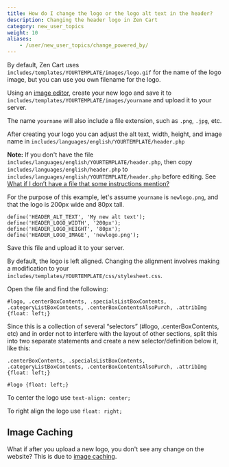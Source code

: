 ```yaml
---
title: How do I change the logo or the logo alt text in the header?
description: Changing the header logo in Zen Cart 
category: new_user_topics
weight: 10
aliases: 
    - /user/new_user_topics/change_powered_by/
---
```


By default, Zen Cart uses `includes/templates/YOURTEMPLATE/images/logo.gif` 
for the name of the logo image, but you can use you own filename for the logo.

Using an [image editor](/user/first_steps/useful_tools/#graphics-editors), create your new logo and save it to `includes/templates/YOURTEMPLATE/images/yourname` and upload it to your server.

The name `yourname` will also include a file extension, such as `.png`, `.jpg`, etc. 

After creating your logo you can adjust the alt text, width, height, and image name in `includes/languages/english/YOURTEMPLATE/header.php`

**Note:** If you don't have the file `includes/languages/english/YOURTEMPLATE/header.php`, then copy `includes/languages/english/header.php` to `includes/languages/english/YOURTEMPLATE/header.php` before editing.  See [What if I don’t have a file that some instructions mention?](/user/new_user_topics/no_such_file/)

For the purpose of this example, let's assume `yourname` is `newlogo.png`, and that the logo is 200px wide and 80px tall.

```
define('HEADER_ALT_TEXT', 'My new alt text');
define('HEADER_LOGO_WIDTH', '200px');
define('HEADER_LOGO_HEIGHT', '80px');
define('HEADER_LOGO_IMAGE', 'newlogo.png');
```

Save this file and upload it to your server. 

By default, the logo is left aligned. Changing the alignment involves making a modification to your `includes/templates/YOURTEMPLATE/css/stylesheet.css`. 

Open the file and find the following:

```
#logo, .centerBoxContents, .specialsListBoxContents, .categoryListBoxContents, .centerBoxContentsAlsoPurch, .attribImg {float: left;}
```

Since this is a collection of several “selectors” (#logo, .centerBoxContents, etc) and in order not to interfere with the layout of other sections, split this into two separate statements and create a new selector/definition below it, like this:

```
.centerBoxContents, .specialsListBoxContents, .categoryListBoxContents, .centerBoxContentsAlsoPurch, .attribImg {float: left;}

#logo {float: left;}
```

To center the logo use `text-align: center;`

To right align the logo use `float: right;`

## Image Caching 

What if after you upload a new logo, you don't see any change on the website? This is due to [image caching](/user/new_user_topics/image_caching).